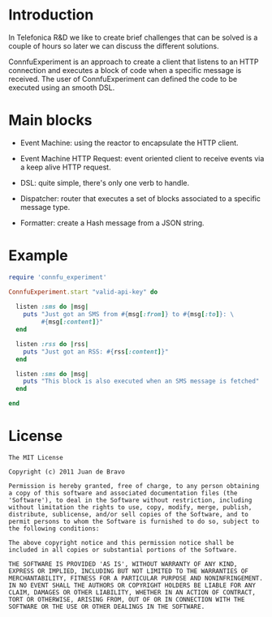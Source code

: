 # Introduction

In Telefonica R&D we like to create brief challenges that can be solved is a couple of hours so later we can discuss the different solutions.

ConnfuExperiment is an approach to create a client that listens to an HTTP connection and executes a block of code when a specific message is received. The user of ConnfuExperiment can defined the code to be executed using an smooth DSL.

# Main blocks

* Event Machine: using the reactor to encapsulate the HTTP client.

* Event Machine HTTP Request: event oriented client to receive events via a keep alive HTTP request.

* DSL: quite simple, there's only one verb to handle.

* Dispatcher: router that executes a set of blocks associated to a specific message type.

* Formatter: create a Hash message from a JSON string.

# Example

```ruby
require 'connfu_experiment'

ConnfuExperiment.start "valid-api-key" do
  
  listen :sms do |msg|
    puts "Just got an SMS from #{msg[:from]} to #{msg[:to]}: \
         #{msg[:content]}"
  end

  listen :rss do |rss|
    puts "Just got an RSS: #{rss[:content]}"
  end

  listen :sms do |msg|
    puts "This block is also executed when an SMS message is fetched"
  end

end
```

# License

    The MIT License
    
    Copyright (c) 2011 Juan de Bravo
    
    Permission is hereby granted, free of charge, to any person obtaining
    a copy of this software and associated documentation files (the
    'Software'), to deal in the Software without restriction, including
    without limitation the rights to use, copy, modify, merge, publish,
    distribute, sublicense, and/or sell copies of the Software, and to
    permit persons to whom the Software is furnished to do so, subject to
    the following conditions:
    
    The above copyright notice and this permission notice shall be
    included in all copies or substantial portions of the Software.
    
    THE SOFTWARE IS PROVIDED 'AS IS', WITHOUT WARRANTY OF ANY KIND,
    EXPRESS OR IMPLIED, INCLUDING BUT NOT LIMITED TO THE WARRANTIES OF
    MERCHANTABILITY, FITNESS FOR A PARTICULAR PURPOSE AND NONINFRINGEMENT.
    IN NO EVENT SHALL THE AUTHORS OR COPYRIGHT HOLDERS BE LIABLE FOR ANY
    CLAIM, DAMAGES OR OTHER LIABILITY, WHETHER IN AN ACTION OF CONTRACT,
    TORT OR OTHERWISE, ARISING FROM, OUT OF OR IN CONNECTION WITH THE
    SOFTWARE OR THE USE OR OTHER DEALINGS IN THE SOFTWARE.    